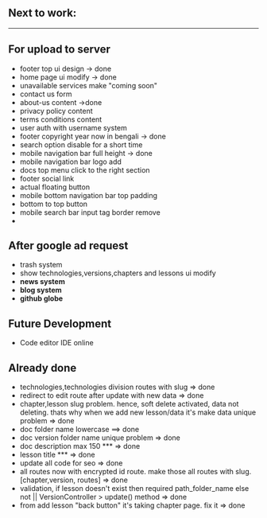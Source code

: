 ## Next to work:

---

## **For upload to server**

-   footer top ui design -> done
-   home page ui modify -> done
-   unavailable services make "coming soon"
-   contact us form
-   about-us content ->done
-   privacy policy content
-   terms conditions content
-   user auth with username system
-   footer copyright year now in bengali -> done
-   search option disable for a short time
-   mobile navigation bar full height -> done
-   mobile navigation bar logo add
-   docs top menu click to the right section
-   footer social link
-   actual floating button
-   mobile bottom navigation bar top padding
-   bottom to top button
-   mobile search bar input tag border remove
-

## **After google ad request**

-   trash system
-   show technologies,versions,chapters and lessons ui modify
-   **news system**
-   **blog system**
-   **github globe**

## **Future Development**

-   Code editor IDE online

## **Already done**

-   technologies,technologies division routes with slug => done
-   redirect to edit route after update with new data => done
-   chapter,lesson slug problem. hence, soft delete activated, data not deleting. thats why when we add new lesson/data it's make data unique problem => done
-   doc folder name lowercase ==> done
-   doc version folder name unique problem => done
-   doc description max 150 \*\*\* => done
-   lesson title \*\*\* => done
-   update all code for seo => done
-   all routes now with encrypted id route. make those all routes with slug. [chapter,version, routes] => done
-   validation, if lesson doesn't exist then required path_folder_name else not || VersionController > update() method => done
-   from add lesson "back button" it's taking chapter page. fix it => done
